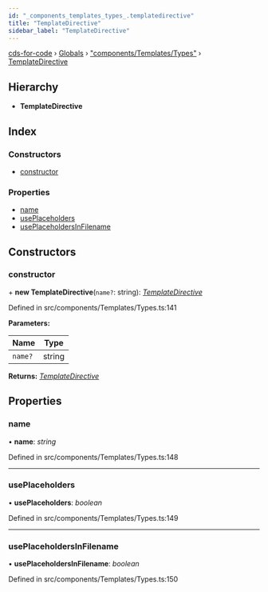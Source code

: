 ```yaml
---
id: "_components_templates_types_.templatedirective"
title: "TemplateDirective"
sidebar_label: "TemplateDirective"
---
```


[cds-for-code](../index.md) › [Globals](../globals.md) › ["components/Templates/Types"](../modules/_components_templates_types_.md) › [TemplateDirective](_components_templates_types_.templatedirective.md)

## Hierarchy

* **TemplateDirective**

## Index

### Constructors

* [constructor](_components_templates_types_.templatedirective.md#constructor)

### Properties

* [name](_components_templates_types_.templatedirective.md#name)
* [usePlaceholders](_components_templates_types_.templatedirective.md#useplaceholders)
* [usePlaceholdersInFilename](_components_templates_types_.templatedirective.md#useplaceholdersinfilename)

## Constructors

###  constructor

\+ **new TemplateDirective**(`name?`: string): *[TemplateDirective](_components_templates_types_.templatedirective.md)*

Defined in src/components/Templates/Types.ts:141

**Parameters:**

Name | Type |
------ | ------ |
`name?` | string |

**Returns:** *[TemplateDirective](_components_templates_types_.templatedirective.md)*

## Properties

###  name

• **name**: *string*

Defined in src/components/Templates/Types.ts:148

___

###  usePlaceholders

• **usePlaceholders**: *boolean*

Defined in src/components/Templates/Types.ts:149

___

###  usePlaceholdersInFilename

• **usePlaceholdersInFilename**: *boolean*

Defined in src/components/Templates/Types.ts:150
